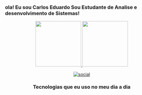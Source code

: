 ### ola! Eu sou Carlos Eduardo Sou Estudante de Analise e desenvolvimento de Sistemas!
<div align="center">
  <a href="https://github.com/carloshehe">
    <img height="150em" src="https://github-readme-stats.vercel.app/api?username=carloshehe&count_private=true&include_all_commits=true&show_icons=true&theme=dracula&hide_border=false&show_owner=true"/>
    <img height="150em" src="https://github-readme-stats.vercel.app/api/top-langs/?username=carloshehe&theme=dracula&hide_border=false&&layout=compact"/>

[![social](https://img.shields.io/badge/Twitter-1DA1F2?style=for-the-badge&logo=twitter&logoColor=white)](https://Twitter.com/Um_Otaku_Daora)
    
### Tecnologias que eu uso no meu dia a dia 
